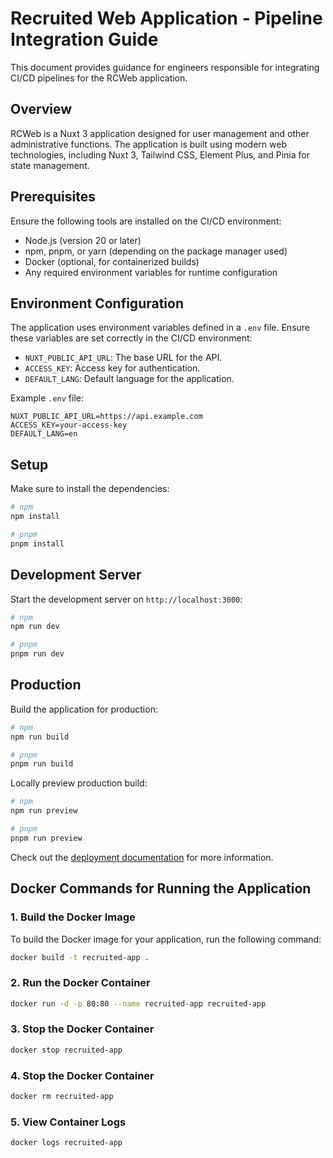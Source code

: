 # Recruited Web Application - Pipeline Integration Guide

This document provides guidance for engineers responsible for integrating CI/CD pipelines for the RCWeb application.

## Overview

RCWeb is a Nuxt 3 application designed for user management and other administrative functions. The application is built using modern web technologies, including Nuxt 3, Tailwind CSS, Element Plus, and Pinia for state management.

## Prerequisites

Ensure the following tools are installed on the CI/CD environment:

- Node.js (version 20 or later)
- npm, pnpm, or yarn (depending on the package manager used)
- Docker (optional, for containerized builds)
- Any required environment variables for runtime configuration

## Environment Configuration

The application uses environment variables defined in a `.env` file. Ensure these variables are set correctly in the CI/CD environment:

- `NUXT_PUBLIC_API_URL`: The base URL for the API.
- `ACCESS_KEY`: Access key for authentication.
- `DEFAULT_LANG`: Default language for the application.

Example `.env` file:
```plaintext
NUXT_PUBLIC_API_URL=https://api.example.com
ACCESS_KEY=your-access-key
DEFAULT_LANG=en
```

## Setup

Make sure to install the dependencies:

```bash
# npm
npm install

# pnpm
pnpm install

```

## Development Server

Start the development server on `http://localhost:3000`:

```bash
# npm
npm run dev

# pnpm
pnpm run dev

```

## Production

Build the application for production:

```bash
# npm
npm run build

# pnpm
pnpm run build

```

Locally preview production build:

```bash
# npm
npm run preview

# pnpm
pnpm run preview

```


Check out the [deployment documentation](https://nuxt.com/docs/getting-started/deployment) for more information.


## Docker Commands for Running the Application

### 1. Build the Docker Image

To build the Docker image for your application, run the following command:

```bash
docker build -t recruited-app .

```

### 2. Run the Docker Container

```bash
docker run -d -p 80:80 --name recruited-app recruited-app

```

### 3. Stop the Docker Container

```bash
docker stop recruited-app

```

### 4. Stop the Docker Container

```bash
docker rm recruited-app

```

### 5. View Container Logs

```bash
docker logs recruited-app

```